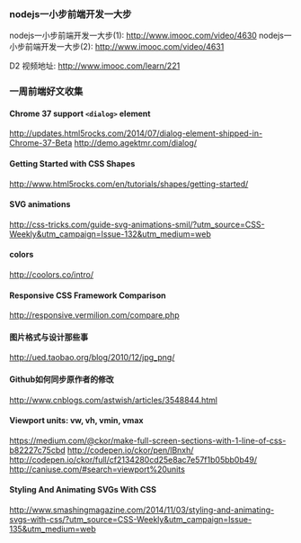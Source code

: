 ### nodejs一小步前端开发一大步
nodejs一小步前端开发一大步(1): http://www.imooc.com/video/4630
nodejs一小步前端开发一大步(2): http://www.imooc.com/video/4631

D2 视频地址: http://www.imooc.com/learn/221

### 一周前端好文收集
#### Chrome 37 support `<dialog>` element
http://updates.html5rocks.com/2014/07/dialog-element-shipped-in-Chrome-37-Beta
http://demo.agektmr.com/dialog/

#### Getting Started with CSS Shapes
http://www.html5rocks.com/en/tutorials/shapes/getting-started/

#### SVG animations
http://css-tricks.com/guide-svg-animations-smil/?utm_source=CSS-Weekly&utm_campaign=Issue-132&utm_medium=web

#### colors
http://coolors.co/intro/

#### Responsive CSS Framework Comparison
http://responsive.vermilion.com/compare.php

#### 图片格式与设计那些事
http://ued.taobao.org/blog/2010/12/jpg_png/

#### Github如何同步原作者的修改 
http://www.cnblogs.com/astwish/articles/3548844.html

#### Viewport units: vw, vh, vmin, vmax
https://medium.com/@ckor/make-full-screen-sections-with-1-line-of-css-b82227c75cbd
http://codepen.io/ckor/pen/lBnxh/
http://codepen.io/ckor/full/cf2134280cd25e8ac7e57f1b05bb0b49/
http://caniuse.com/#search=viewport%20units

#### Styling And Animating SVGs With CSS
http://www.smashingmagazine.com/2014/11/03/styling-and-animating-svgs-with-css/?utm_source=CSS-Weekly&utm_campaign=Issue-135&utm_medium=web